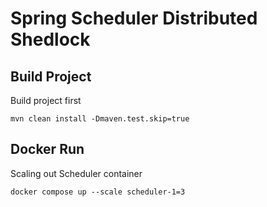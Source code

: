 # Spring Scheduler Distributed Shedlock


## Build Project
Build project first
```jsunicoderegexp
mvn clean install -Dmaven.test.skip=true
```


## Docker Run
Scaling out Scheduler container
```jsunicoderegexp
docker compose up --scale scheduler-1=3
```

